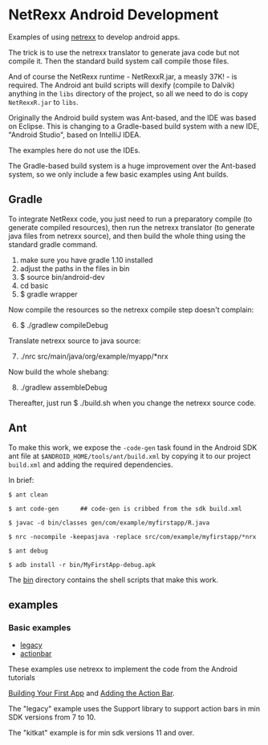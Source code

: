 NetRexx Android Development
==========

Examples of using [netrexx](http://www.netrexx.org/) to develop
android apps.

The trick is to use the netrexx translator to generate java code but
not compile it.  Then the standard build system call compile those
files.

And of course the NetRexx runtime - NetRexxR.jar, a measly 37K! - is
required.  The Android ant build scripts will dexify (compile to
Dalvik) anything in the `libs` directory of the project, so all we
need to do is copy `NetRexxR.jar` to `libs`.

Originally the Android build system was Ant-based, and the IDE was
based on Eclipse.  This is changing to a Gradle-based build system
with a new IDE, "Android Studio", based on IntelliJ IDEA.

The examples here do not use the IDEs.

The Gradle-based build system is a huge improvement over the Ant-based
system, so we only include a few basic examples using Ant builds.

## Gradle

To integrate NetRexx code, you just need to run a preparatory
compile (to generate compiled resources), then run the netrexx translator (to generate java files from netrexx source), and then build the whole thing using the standard gradle command.

1.  make sure you have gradle 1.10 installed
2.  adjust the paths in the files in bin
3.  $ source bin/android-dev
4.  cd basic
5.  $ gradle wrapper

Now compile the resources so the netrexx compile step doesn't complain:

6.  $ ./gradlew compileDebug

Translate netrexx source to java source:

7.  ./nrc src/main/java/org/example/myapp/*nrx

Now build the whole shebang:

8.  ./gradlew assembleDebug

Thereafter, just run $ ./build.sh when you change the netrexx source code.

## Ant

To make this work, we expose the `-code-gen` task found in the
Android SDK ant file at `$ANDROID_HOME/tools/ant/build.xml` by copying
it to our project `build.xml` and adding the required dependencies.

  In brief:

```
$ ant clean

$ ant code-gen      ## code-gen is cribbed from the sdk build.xml

$ javac -d bin/classes gen/com/example/myfirstapp/R.java

$ nrc -nocompile -keepasjava -replace src/com/example/myfirstapp/*nrx

$ ant debug

$ adb install -r bin/MyFirstApp-debug.apk
```

The [bin](bin) directory contains the shell scripts that make this work.

## examples

### Basic examples

* [legacy](legacy)
* [actionbar](actionbar)

These examples use netrexx to implement the code from the Android
tutorials

[Building Your First App](http://developer.android.com/training/basics/firstapp/index.html)
and
[Adding the Action Bar](http://developer.android.com/training/basics/actionbar/index.html).

The "legacy" example uses the Support library to support action bars
in min SDK versions from 7 to 10.

The "kitkat" example is for min sdk versions 11 and over.


